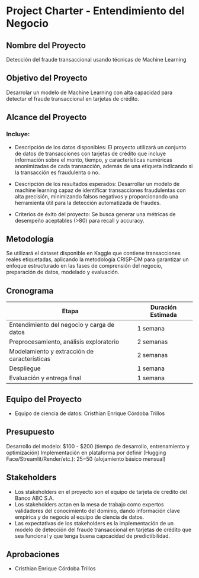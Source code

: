 # Project Charter - Entendimiento del Negocio

## Nombre del Proyecto

Detección del fraude transaccional usando técnicas de Machine Learning

## Objetivo del Proyecto

Desarrolar un modelo de Machine Learning con alta capacidad para detectar el fraude transaccional en tarjetas de crédito.

## Alcance del Proyecto

### Incluye:

- Descripción de los datos disponibles:
El proyecto utilizará un conjunto de datos de transacciones con tarjetas de crédito que incluye información sobre el monto, tiempo, y características numéricas anonimizadas de cada transacción, además de una etiqueta indicando si la transacción es fraudulenta o no.

- Descripción de los resultados esperados:
Desarrollar un modelo de machine learning capaz de identificar transacciones fraudulentas con alta precisión, minimizando falsos negativos y proporcionando una herramienta útil para la detección automatizada de fraudes.

- Criterios de éxito del proyecto:
Se busca generar una métricas de desempeño aceptables (>80) para recall y accuracy.

## Metodología

Se utilizará el dataset disponible en Kaggle que contiene transacciones reales etiquetadas, aplicando la metodología CRISP-DM para garantizar un enfoque estructurado en las fases de comprensión del negocio, preparación de datos, modelado y evaluación.

## Cronograma

| Etapa | Duración Estimada |
|------|---------|
| Entendimiento del negocio y carga de datos | 1 semana |
| Preprocesamiento, análisis exploratorio | 2 semanas |
| Modelamiento y extracción de características | 2 semanas |
| Despliegue | 1 semana | 
| Evaluación y entrega final | 1 semana |

## Equipo del Proyecto

- Equipo de ciencia de datos: Cristhian Enrique Córdoba Trillos

## Presupuesto

Desarrollo del modelo: $100 - $200 (tiempo de desarrollo, entrenamiento y optimización)
Implementación en plataforma por definir (Hugging Face/Streamlit/Render/etc.): $25-$50 (alojamiento básico mensual)

## Stakeholders

- Los stakeholders en el proyecto son el equipo de tarjeta de credito del Banco ABC S.A. 
- Los stakeholders actan en la mesa de trabajo como expertos validadores del conocimiento del dominio, dando información clave empírica y de negocio al equipo de ciencia de datos.
- Las expectativas de los stakeholders es la implementación de un modelo de detección del fraude transaccional en tarjetas de crédito que sea funcional y que tenga buena capcacidad de predictibilidad.

## Aprobaciones

- Cristhian Enrique Córdoba Trillos
